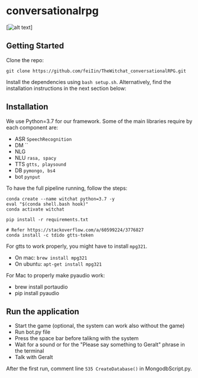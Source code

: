 # conversationalrpg

[![alt text]( "Logo")]


## Getting Started

Clone the repo:

```
git clone https://github.com/feiIin/TheWitchat_conversationalRPG.git
```

Install the dependencies using `bash setup.sh`. Alternatively, find the installation instructions in the next section below:

## Installation

We use Python=3.7 for our framework. Some of the main libraries require by each component are:

- ASR `SpeechRecognition`
- DM ``
- NLG 
- NLU `rasa, spacy`
- TTS `gtts, playsound`
- DB `pymongo, bs4`
- bot `pynput`

To have the full pipeline running, follow the steps: 
```
conda create --name witchat python=3.7 -y
eval "$(conda shell.bash hook)"
conda activate witchat

pip install -r requirements.txt

# Refer https://stackoverflow.com/a/60599224/3776827
conda install -c tdido gtts-token
```

For gtts to work properly, you might have to install `mpg321`. 

- On mac: `brew install mpg321`
- On ubuntu: `apt-get install mpg321`

For Mac to properly make pyaudio work:
- brew install portaudio
- pip install pyaudio

## Run the application


- Start the game (optional, the system can work also without the game)
- Run bot.py file
- Press the space bar before talikng with the system
- Wait for a sound or for the "Please say something to Geralt" phrase in the terminal
- Talk with Geralt

After the first run, comment line `535 CreateDatabase()` in MongodbScript.py.
